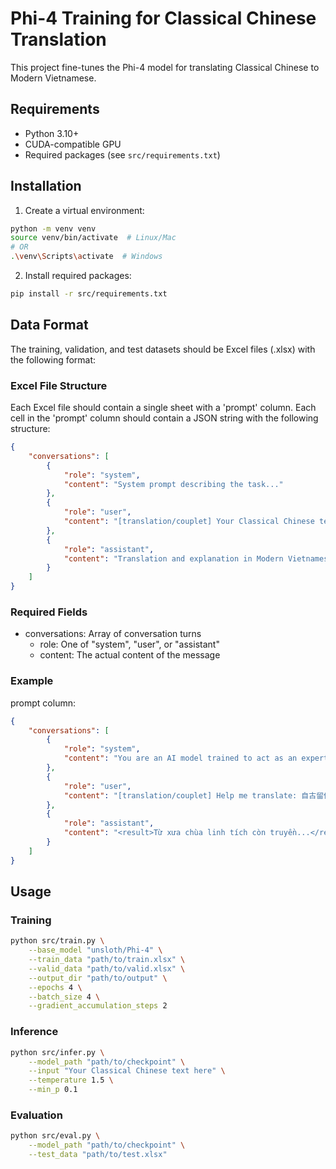 # Phi-4 Training for Classical Chinese Translation

This project fine-tunes the Phi-4 model for translating Classical Chinese to Modern Vietnamese.

## Requirements

- Python 3.10+
- CUDA-compatible GPU
- Required packages (see `src/requirements.txt`)

## Installation

1. Create a virtual environment:
```bash
python -m venv venv
source venv/bin/activate  # Linux/Mac
# OR
.\venv\Scripts\activate  # Windows
```

2. Install required packages:
```bash
pip install -r src/requirements.txt
```

## Data Format

The training, validation, and test datasets should be Excel files (.xlsx) with the following format:

### Excel File Structure

Each Excel file should contain a single sheet with a 'prompt' column. Each cell in the 'prompt' column should contain a JSON string with the following structure:

```json
{
    "conversations": [
        {
            "role": "system",
            "content": "System prompt describing the task..."
        },
        {
            "role": "user",
            "content": "[translation/couplet] Your Classical Chinese text here..."
        },
        {
            "role": "assistant",
            "content": "Translation and explanation in Modern Vietnamese..."
        }
    ]
}
```

### Required Fields

- conversations: Array of conversation turns
  - role: One of "system", "user", or "assistant"
  - content: The actual content of the message

### Example

prompt column:
```json
{
    "conversations": [
        {
            "role": "system",
            "content": "You are an AI model trained to act as an expert in Hán Việt..."
        },
        {
            "role": "user",
            "content": "[translation/couplet] Help me translate: 自古留傳靈跡寺..."
        },
        {
            "role": "assistant",
            "content": "<result>Từ xưa chùa linh tích còn truyền...</result>"
        }
    ]
}
```


## Usage

### Training

```bash
python src/train.py \
    --base_model "unsloth/Phi-4" \
    --train_data "path/to/train.xlsx" \
    --valid_data "path/to/valid.xlsx" \
    --output_dir "path/to/output" \
    --epochs 4 \
    --batch_size 4 \
    --gradient_accumulation_steps 2
```

### Inference

```bash
python src/infer.py \
    --model_path "path/to/checkpoint" \
    --input "Your Classical Chinese text here" \
    --temperature 1.5 \
    --min_p 0.1
```

### Evaluation

```bash
python src/eval.py \
    --model_path "path/to/checkpoint" \
    --test_data "path/to/test.xlsx"
```